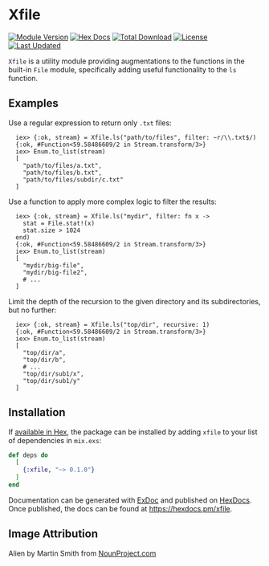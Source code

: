 # Xfile

[![Module Version](https://img.shields.io/hexpm/v/xfile.svg)](https://hex.pm/packages/xfile)
[![Hex Docs](https://img.shields.io/badge/hex-docs-lightgreen.svg)](https://hexdocs.pm/xfile/)
[![Total Download](https://img.shields.io/hexpm/dt/xfile.svg)](https://hex.pm/packages/xfile)
[![License](https://img.shields.io/hexpm/l/xfile.svg)](https://hex.pm/packages/xfile)
[![Last Updated](https://img.shields.io/github/last-commit/fireproofsocks/xfile.svg)](https://github.com/fireproofsocks/xfile/commits/master)

`Xfile` is a utility module providing augmentations to the functions in the built-in `File` module, specifically adding useful functionality to the `ls` function.

## Examples

Use a regular expression to return only `.txt` files:

      iex> {:ok, stream} = Xfile.ls("path/to/files", filter: ~r/\\.txt$/)
      {:ok, #Function<59.58486609/2 in Stream.transform/3>}
      iex> Enum.to_list(stream)
      [
        "path/to/files/a.txt",
        "path/to/files/b.txt",
        "path/to/files/subdir/c.txt"
      ]

Use a function to apply more complex logic to filter the results:

      iex> {:ok, stream} = Xfile.ls("mydir", filter: fn x ->
        stat = File.stat!(x)
        stat.size > 1024
      end)
      {:ok, #Function<59.58486609/2 in Stream.transform/3>}
      iex> Enum.to_list(stream)
      [
        "mydir/big-file",
        "mydir/big-file2",
        # ...
      ]

Limit the depth of the recursion to the given directory and its subdirectories, but no further:

      iex> {:ok, stream} = Xfile.ls("top/dir", recursive: 1)
      {:ok, #Function<59.58486609/2 in Stream.transform/3>}
      iex> Enum.to_list(stream)
      [
        "top/dir/a",
        "top/dir/b",
        # ...
        "top/dir/sub1/x",
        "top/dir/sub1/y"
      ]

## Installation

If [available in Hex](https://hex.pm/docs/publish), the package can be installed
by adding `xfile` to your list of dependencies in `mix.exs`:

```elixir
def deps do
  [
    {:xfile, "~> 0.1.0"}
  ]
end
```

Documentation can be generated with [ExDoc](https://github.com/elixir-lang/ex_doc)
and published on [HexDocs](https://hexdocs.pm). Once published, the docs can
be found at <https://hexdocs.pm/xfile>.

## Image Attribution

Alien by Martin Smith from [NounProject.com](https://thenounproject.com/icon/alien-26233/)

